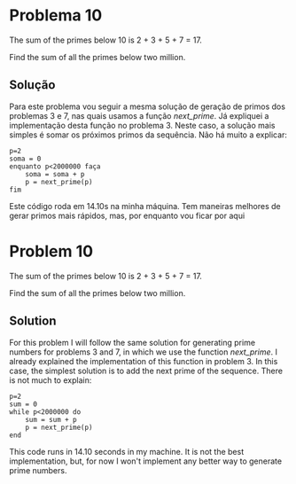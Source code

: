 # Problema 10
The sum of the primes below 10 is 2 + 3 + 5 + 7 = 17.

Find the sum of all the primes below two million.

## Solução
Para este problema vou seguir a mesma solução de geração de primos dos problemas 3 e 7, nas quais usamos a função *next_prime*. Já expliquei a implementação desta função no problema 3. Neste caso, a solução mais simples é somar os próximos primos da sequência. Não há muito a explicar:

```
p=2
soma = 0
enquanto p<2000000 faça
    soma = soma + p
    p = next_prime(p)
fim
```

Este código roda em 14.10s na minha máquina. Tem maneiras melhores de gerar primos mais rápidos, mas, por enquanto vou ficar por aqui


# Problem 10
The sum of the primes below 10 is 2 + 3 + 5 + 7 = 17.

Find the sum of all the primes below two million.

## Solution
For this problem I will follow the same solution for generating prime numbers for problems 3 and 7, in which we use the function *next_prime*. I already explained the implementation of this function in problem 3. In this case, the simplest solution is to add the next prime of the sequence. There is not much to explain:

```
p=2
sum = 0
while p<2000000 do
    sum = sum + p
    p = next_prime(p)
end
```
This code runs in 14.10 seconds in my machine. It is not the best implementation, but, for now I won't implement any better way to generate prime numbers.
